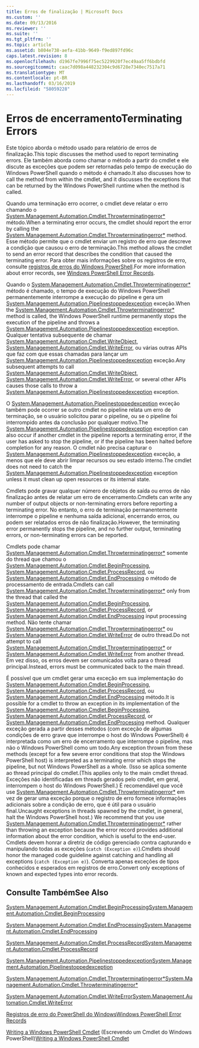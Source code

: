 ```yaml
---
title: Erros de finalização | Microsoft Docs
ms.custom: ''
ms.date: 09/13/2016
ms.reviewer: ''
ms.suite: ''
ms.tgt_pltfrm: ''
ms.topic: article
ms.assetid: b804e738-aefa-41bb-9649-f9ed897fd96c
caps.latest.revision: 8
ms.openlocfilehash: d1967fe7996f75ec5229920f7ec49aa5ff6bdbfd
ms.sourcegitcommit: caac7d098a448232304c9d6728e7340ec7517a71
ms.translationtype: MT
ms.contentlocale: pt-BR
ms.lasthandoff: 03/16/2019
ms.locfileid: "58059228"
---
```

# <a name="terminating-errors"></a><span data-ttu-id="8a5a6-102">Erros de encerramento</span><span class="sxs-lookup"><span data-stu-id="8a5a6-102">Terminating Errors</span></span>

<span data-ttu-id="8a5a6-103">Este tópico aborda o método usado para relatório de erros de finalização.</span><span class="sxs-lookup"><span data-stu-id="8a5a6-103">This topic discusses the method used to report terminating errors.</span></span> <span data-ttu-id="8a5a6-104">Ele também aborda como chamar o método a partir do cmdlet e ele discute as exceções que podem ser retornadas pelo tempo de execução do Windows PowerShell quando o método é chamado.</span><span class="sxs-lookup"><span data-stu-id="8a5a6-104">It also discusses how to call the method from within the cmdlet, and it discusses the exceptions that can be returned by the Windows PowerShell runtime when the method is called.</span></span>

<span data-ttu-id="8a5a6-105">Quando uma terminação erro ocorrer, o cmdlet deve relatar o erro chamando o [System.Management.Automation.Cmdlet.Throwterminatingerror\*](/dotnet/api/System.Management.Automation.Cmdlet.ThrowTerminatingError) método.</span><span class="sxs-lookup"><span data-stu-id="8a5a6-105">When a terminating error occurs, the cmdlet should report the error by calling the [System.Management.Automation.Cmdlet.Throwterminatingerror\*](/dotnet/api/System.Management.Automation.Cmdlet.ThrowTerminatingError) method.</span></span> <span data-ttu-id="8a5a6-106">Esse método permite que o cmdlet enviar um registro de erro que descreve a condição que causou o erro de terminação.</span><span class="sxs-lookup"><span data-stu-id="8a5a6-106">This method allows the cmdlet to send an error record that describes the condition that caused the terminating error.</span></span> <span data-ttu-id="8a5a6-107">Para obter mais informações sobre os registros de erro, consulte [registros de erros do Windows PowerShell](./windows-powershell-error-records.md).</span><span class="sxs-lookup"><span data-stu-id="8a5a6-107">For more information about error records, see [Windows PowerShell Error Records](./windows-powershell-error-records.md).</span></span>

<span data-ttu-id="8a5a6-108">Quando o [System.Management.Automation.Cmdlet.Throwterminatingerror\*](/dotnet/api/System.Management.Automation.Cmdlet.ThrowTerminatingError) método é chamado, o tempo de execução do Windows PowerShell permanentemente interrompe a execução do pipeline e gera um [ System.Management.Automation.Pipelinestoppedexception](/dotnet/api/System.Management.Automation.PipelineStoppedException) exceção.</span><span class="sxs-lookup"><span data-stu-id="8a5a6-108">When the [System.Management.Automation.Cmdlet.Throwterminatingerror\*](/dotnet/api/System.Management.Automation.Cmdlet.ThrowTerminatingError) method is called, the  Windows PowerShell runtime permanently stops the execution of the pipeline and throws a [System.Management.Automation.Pipelinestoppedexception](/dotnet/api/System.Management.Automation.PipelineStoppedException) exception.</span></span> <span data-ttu-id="8a5a6-109">Qualquer tentativa subsequente de chamar [System.Management.Automation.Cmdlet.WriteObject](/dotnet/api/System.Management.Automation.Cmdlet.WriteObject), [System.Management.Automation.Cmdlet.WriteError](/dotnet/api/System.Management.Automation.Cmdlet.WriteError), ou várias outras APIs que faz com que essas chamadas para lançar um [ System.Management.Automation.Pipelinestoppedexception](/dotnet/api/System.Management.Automation.PipelineStoppedException) exceção.</span><span class="sxs-lookup"><span data-stu-id="8a5a6-109">Any subsequent attempts to call [System.Management.Automation.Cmdlet.WriteObject](/dotnet/api/System.Management.Automation.Cmdlet.WriteObject), [System.Management.Automation.Cmdlet.WriteError](/dotnet/api/System.Management.Automation.Cmdlet.WriteError), or several other APIs causes those calls to throw a [System.Management.Automation.Pipelinestoppedexception](/dotnet/api/System.Management.Automation.PipelineStoppedException) exception.</span></span>

<span data-ttu-id="8a5a6-110">O [System.Management.Automation.Pipelinestoppedexception](/dotnet/api/System.Management.Automation.PipelineStoppedException) exceção também pode ocorrer se outro cmdlet no pipeline relata um erro de terminação, se o usuário solicitou parar o pipeline, ou se o pipeline foi interrompido antes da conclusão por qualquer motivo.</span><span class="sxs-lookup"><span data-stu-id="8a5a6-110">The [System.Management.Automation.Pipelinestoppedexception](/dotnet/api/System.Management.Automation.PipelineStoppedException) exception can also occur if another cmdlet in the pipeline reports a terminating error, if the user has asked to stop the pipeline, or if the pipeline has been halted before completion for any reason.</span></span> <span data-ttu-id="8a5a6-111">O cmdlet não precisa capturar o [System.Management.Automation.Pipelinestoppedexception](/dotnet/api/System.Management.Automation.PipelineStoppedException) exceção, a menos que ele deve abrir limpar recursos ou seu estado interno.</span><span class="sxs-lookup"><span data-stu-id="8a5a6-111">The cmdlet does not need to catch the [System.Management.Automation.Pipelinestoppedexception](/dotnet/api/System.Management.Automation.PipelineStoppedException) exception unless it must clean up open resources or its internal state.</span></span>

<span data-ttu-id="8a5a6-112">Cmdlets pode gravar qualquer número de objetos de saída ou erros de não finalização antes de relatar um erro de encerramento.</span><span class="sxs-lookup"><span data-stu-id="8a5a6-112">Cmdlets can write any number of output objects or non-terminating errors before reporting a terminating error.</span></span> <span data-ttu-id="8a5a6-113">No entanto, o erro de terminação permanentemente interrompe o pipeline e nenhuma saída adicional, encerrando erros, ou podem ser relatados erros de não finalização.</span><span class="sxs-lookup"><span data-stu-id="8a5a6-113">However, the terminating error permanently stops the pipeline, and no further output, terminating errors, or non-terminating errors can be reported.</span></span>

<span data-ttu-id="8a5a6-114">Cmdlets pode chamar [System.Management.Automation.Cmdlet.Throwterminatingerror\*](/dotnet/api/System.Management.Automation.Cmdlet.ThrowTerminatingError) somente do thread que chamou o [System.Management.Automation.Cmdlet.BeginProcessing](/dotnet/api/System.Management.Automation.Cmdlet.BeginProcessing), [ System.Management.Automation.Cmdlet.ProcessRecord](/dotnet/api/System.Management.Automation.Cmdlet.ProcessRecord), ou [System.Management.Automation.Cmdlet.EndProcessing](/dotnet/api/System.Management.Automation.Cmdlet.EndProcessing) o método de processamento de entrada.</span><span class="sxs-lookup"><span data-stu-id="8a5a6-114">Cmdlets can call [System.Management.Automation.Cmdlet.Throwterminatingerror\*](/dotnet/api/System.Management.Automation.Cmdlet.ThrowTerminatingError) only from the thread that called the [System.Management.Automation.Cmdlet.BeginProcessing](/dotnet/api/System.Management.Automation.Cmdlet.BeginProcessing), [System.Management.Automation.Cmdlet.ProcessRecord](/dotnet/api/System.Management.Automation.Cmdlet.ProcessRecord), or [System.Management.Automation.Cmdlet.EndProcessing](/dotnet/api/System.Management.Automation.Cmdlet.EndProcessing) input processing method.</span></span> <span data-ttu-id="8a5a6-115">Não tente chamar [System.Management.Automation.Cmdlet.Throwterminatingerror\*](/dotnet/api/System.Management.Automation.Cmdlet.ThrowTerminatingError) ou [System.Management.Automation.Cmdlet.WriteError](/dotnet/api/System.Management.Automation.Cmdlet.WriteError) de outro thread.</span><span class="sxs-lookup"><span data-stu-id="8a5a6-115">Do not attempt to call [System.Management.Automation.Cmdlet.Throwterminatingerror\*](/dotnet/api/System.Management.Automation.Cmdlet.ThrowTerminatingError) or [System.Management.Automation.Cmdlet.WriteError](/dotnet/api/System.Management.Automation.Cmdlet.WriteError) from another thread.</span></span> <span data-ttu-id="8a5a6-116">Em vez disso, os erros devem ser comunicados volta para o thread principal.</span><span class="sxs-lookup"><span data-stu-id="8a5a6-116">Instead, errors must be communicated back to the main thread.</span></span>

<span data-ttu-id="8a5a6-117">É possível que um cmdlet gerar uma exceção em sua implementação do [System.Management.Automation.Cmdlet.BeginProcessing](/dotnet/api/System.Management.Automation.Cmdlet.BeginProcessing), [System.Management.Automation.Cmdlet.ProcessRecord](/dotnet/api/System.Management.Automation.Cmdlet.ProcessRecord), ou [System.Management.Automation.Cmdlet.EndProcessing](/dotnet/api/System.Management.Automation.Cmdlet.EndProcessing) método.</span><span class="sxs-lookup"><span data-stu-id="8a5a6-117">It is possible for a cmdlet to throw an exception in its implementation of the [System.Management.Automation.Cmdlet.BeginProcessing](/dotnet/api/System.Management.Automation.Cmdlet.BeginProcessing), [System.Management.Automation.Cmdlet.ProcessRecord](/dotnet/api/System.Management.Automation.Cmdlet.ProcessRecord), or [System.Management.Automation.Cmdlet.EndProcessing](/dotnet/api/System.Management.Automation.Cmdlet.EndProcessing) method.</span></span> <span data-ttu-id="8a5a6-118">Qualquer exceção gerada a partir desses métodos (com exceção de algumas condições de erro grave que interrompe o host do Windows PowerShell) é interpretada como um erro de encerramento que interrompe o pipeline, mas não o Windows PowerShell como um todo.</span><span class="sxs-lookup"><span data-stu-id="8a5a6-118">Any exception thrown from these methods (except for a few severe error conditions that stop the Windows PowerShell host) is interpreted as a terminating error which stops the pipeline, but not Windows PowerShell as a whole.</span></span> <span data-ttu-id="8a5a6-119">(Isso se aplica somente ao thread principal do cmdlet.</span><span class="sxs-lookup"><span data-stu-id="8a5a6-119">(This applies only to the main cmdlet thread.</span></span> <span data-ttu-id="8a5a6-120">Exceções não identificadas em threads gerados pelo cmdlet, em geral, interrompem o host do Windows PowerShell.) É recomendável que você use [System.Management.Automation.Cmdlet.Throwterminatingerror\*](/dotnet/api/System.Management.Automation.Cmdlet.ThrowTerminatingError) em vez de gerar uma exceção porque o registro de erro fornece informações adicionais sobre a condição de erro, que é útil para o usuário final.</span><span class="sxs-lookup"><span data-stu-id="8a5a6-120">Uncaught exceptions in threads spawned by the cmdlet, in general, halt the Windows PowerShell host.) We recommend that you use [System.Management.Automation.Cmdlet.Throwterminatingerror\*](/dotnet/api/System.Management.Automation.Cmdlet.ThrowTerminatingError) rather than throwing an exception because the error record provides additional information about the error condition, which is useful to the end-user.</span></span> <span data-ttu-id="8a5a6-121">Cmdlets devem honrar a diretriz de código gerenciado contra capturando e manipulando todas as exceções (`catch (Exception e)`).</span><span class="sxs-lookup"><span data-stu-id="8a5a6-121">Cmdlets should honor the managed code guideline against catching and handling all exceptions (`catch (Exception e)`).</span></span> <span data-ttu-id="8a5a6-122">Converta apenas exceções de tipos conhecidos e esperados em registros de erro.</span><span class="sxs-lookup"><span data-stu-id="8a5a6-122">Convert only exceptions of known and expected types into error records.</span></span>

## <a name="see-also"></a><span data-ttu-id="8a5a6-123">Consulte Também</span><span class="sxs-lookup"><span data-stu-id="8a5a6-123">See Also</span></span>

[<span data-ttu-id="8a5a6-124">System.Management.Automation.Cmdlet.BeginProcessing</span><span class="sxs-lookup"><span data-stu-id="8a5a6-124">System.Management.Automation.Cmdlet.BeginProcessing</span></span>](/dotnet/api/System.Management.Automation.Cmdlet.BeginProcessing)

[<span data-ttu-id="8a5a6-125">System.Management.Automation.Cmdlet.EndProcessing</span><span class="sxs-lookup"><span data-stu-id="8a5a6-125">System.Management.Automation.Cmdlet.EndProcessing</span></span>](/dotnet/api/System.Management.Automation.Cmdlet.EndProcessing)

[<span data-ttu-id="8a5a6-126">System.Management.Automation.Cmdlet.ProcessRecord</span><span class="sxs-lookup"><span data-stu-id="8a5a6-126">System.Management.Automation.Cmdlet.ProcessRecord</span></span>](/dotnet/api/System.Management.Automation.Cmdlet.ProcessRecord)

[<span data-ttu-id="8a5a6-127">System.Management.Automation.Pipelinestoppedexception</span><span class="sxs-lookup"><span data-stu-id="8a5a6-127">System.Management.Automation.Pipelinestoppedexception</span></span>](/dotnet/api/System.Management.Automation.PipelineStoppedException)

[<span data-ttu-id="8a5a6-128">System.Management.Automation.Cmdlet.Throwterminatingerror\*</span><span class="sxs-lookup"><span data-stu-id="8a5a6-128">System.Management.Automation.Cmdlet.Throwterminatingerror\*</span></span>](/dotnet/api/System.Management.Automation.Cmdlet.ThrowTerminatingError)

[<span data-ttu-id="8a5a6-129">System.Management.Automation.Cmdlet.WriteError</span><span class="sxs-lookup"><span data-stu-id="8a5a6-129">System.Management.Automation.Cmdlet.WriteError</span></span>](/dotnet/api/System.Management.Automation.Cmdlet.WriteError)

[<span data-ttu-id="8a5a6-130">Registros de erro do PowerShell do Windows</span><span class="sxs-lookup"><span data-stu-id="8a5a6-130">Windows PowerShell Error Records</span></span>](./windows-powershell-error-records.md)

<span data-ttu-id="8a5a6-131">[Writing a Windows PowerShell Cmdlet](./writing-a-windows-powershell-cmdlet.md) (Escrevendo um Cmdlet do Windows PowerShell)</span><span class="sxs-lookup"><span data-stu-id="8a5a6-131">[Writing a Windows PowerShell Cmdlet](./writing-a-windows-powershell-cmdlet.md)</span></span>
